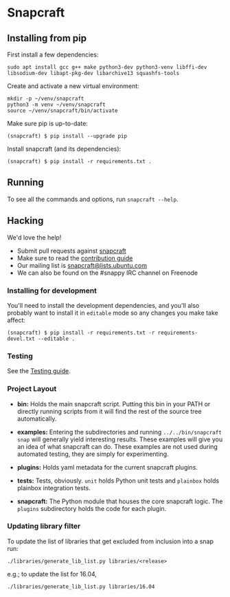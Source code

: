 # Snapcraft

## Installing from pip

First install a few dependencies:

    sudo apt install gcc g++ make python3-dev python3-venv libffi-dev libsodium-dev libapt-pkg-dev libarchive13 squashfs-tools

Create and activate a new virtual environment:

    mkdir -p ~/venv/snapcraft
    python3 -m venv ~/venv/snapcraft
    source ~/venv/snapcraft/bin/activate


Make sure pip is up-to-date:

    (snapcraft) $ pip install --upgrade pip


Install snapcraft (and its dependencies):

    (snapcraft) $ pip install -r requirements.txt .


## Running

To see all the commands and options, run `snapcraft --help`.


## Hacking

We'd love the help!

- Submit pull requests against [snapcraft](https://github.com/snapcore/snapcraft/pulls)
- Make sure to read the [contribution guide](CONTRIBUTING.md)
- Our mailing list is snapcraft@lists.ubuntu.com
- We can also be found on the #snappy IRC channel on Freenode


### Installing for development

You'll need to install the development dependencies, and you'll also probably want to install it in `editable` mode so any changes you make take affect:

    (snapcraft) $ pip install -r requirements.txt -r requirements-devel.txt --editable .


### Testing

See the [Testing guide](TESTING.md).

### Project Layout

- **bin:** Holds the main snapcraft script. Putting this bin in your PATH or directly running scripts from it will find the rest of the source tree automatically.

- **examples:** Entering the subdirectories and running `../../bin/snapcraft snap` will generally yield interesting results. These examples will give you an idea of what snapcraft can do. These examples are not used during automated testing, they are simply for experimenting.

- **plugins:** Holds yaml metadata for the current snapcraft plugins.

- **tests:** Tests, obviously. `unit` holds Python unit tests and `plainbox` holds plainbox integration tests.

- **snapcraft:** The Python module that houses the core snapcraft logic. The `plugins` subdirectory holds the code for each plugin.


### Updating library filter

To update the list of libraries that get excluded from inclusion into a
snap run:

    ./libraries/generate_lib_list.py libraries/<release>

e.g.; to update the list for 16.04,

    ./libraries/generate_lib_list.py libraries/16.04
